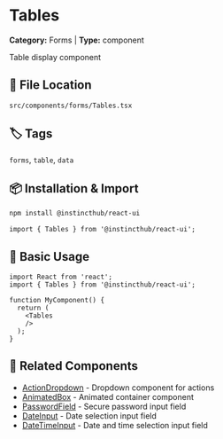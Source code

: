 # Tables

**Category:** Forms | **Type:** component

Table display component

## 📁 File Location

`src/components/forms/Tables.tsx`

## 🏷️ Tags

`forms`, `table`, `data`

## 📦 Installation & Import

```bash
npm install @instincthub/react-ui
```

```tsx
import { Tables } from '@instincthub/react-ui';
```

## 🚀 Basic Usage

```tsx
import React from 'react';
import { Tables } from '@instincthub/react-ui';

function MyComponent() {
  return (
    <Tables
    />
  );
}
```

## 🔗 Related Components

- [ActionDropdown](./ActionDropdown.md) - Dropdown component for actions
- [AnimatedBox](./AnimatedBox.md) - Animated container component
- [PasswordField](./PasswordField.md) - Secure password input field
- [DateInput](./DateInput.md) - Date selection input field
- [DateTimeInput](./DateTimeInput.md) - Date and time selection input field

